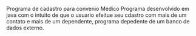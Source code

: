 Programa de cadastro para convenio Médico
Programa desenvolvido em java com o intuito de que o usuario efeitue seu cdastro com mais de um contato e mais de um dependente, programa depedente de um banco de dados externo.
